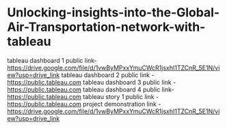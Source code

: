 # Unlocking-insights-into-the-Global-Air-Transportation-network-with-tableau
tableau dashboard 1 public link-https://drive.google.com/file/d/1vwByMPxxYmuCWcR1jsxhI1TZCnR_5E1N/view?usp=drive_link
tableau dashboard 2 public link -https://public.tableau.com
tableau dashboard 3 public link -https://public.tableau.com
tableau dashboard 4 public link-https://public.tableau.com
tableau story 1 public link -https://public.tableau.com
project demonstration link -https://drive.google.com/file/d/1vwByMPxxYmuCWcR1jsxhI1TZCnR_5E1N/view?usp=drive_link
